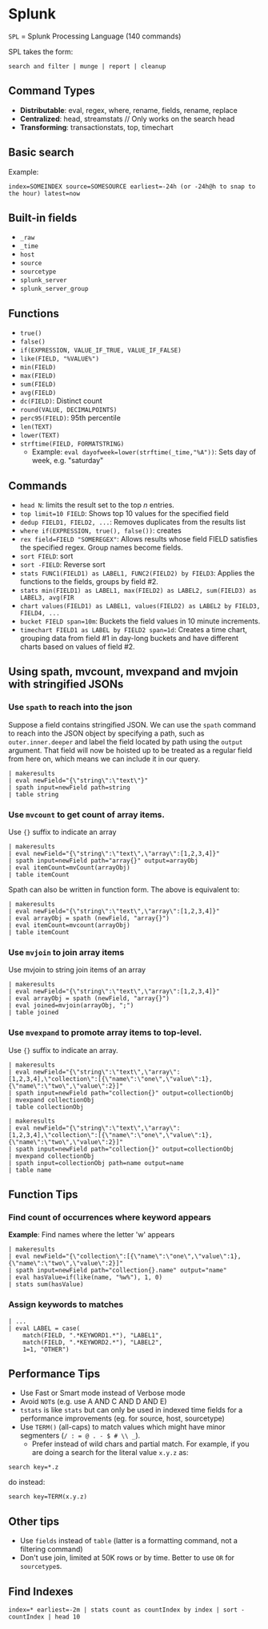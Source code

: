 # Splunk

`SPL` = Splunk Processing Language (140 commands)

SPL takes the form:

```
search and filter | munge | report | cleanup
```

## Command Types

- **Distributable**: eval, regex, where, rename, fields, rename, replace
- **Centralized**: head, streamstats // Only works on the search head
- **Transforming**: transactionstats, top, timechart

## Basic search

Example:

```splunk-spl
index=SOMEINDEX source=SOMESOURCE earliest=-24h (or -24h@h to snap to the hour) latest=now
```

## Built-in fields

- `_raw`
- `_time`
- `host`
- `source`
- `sourcetype`
- `splunk_server`
- `splunk_server_group`

## Functions

- `true()`
- `false()`
- `if(EXPRESSION, VALUE_IF_TRUE, VALUE_IF_FALSE)`
- `like(FIELD, "%VALUE%")`
- `min(FIELD)`
- `max(FIELD)`
- `sum(FIELD)`
- `avg(FIELD)`
- `dc(FIELD)`: Distinct count
- `round(VALUE, DECIMALPOINTS)`
- `perc95(FIELD)`: 95th percentile
- `len(TEXT)`
- `lower(TEXT)`
- `strftime(FIELD, FORMATSTRING)`
  - Example: `eval dayofweek=lower(strftime(_time,"%A"))`: Sets day of week, e.g. "saturday"

## Commands

- `head N`: limits the result set to the top $n$ entries.
- `top limit=10 FIELD`: Shows top 10 values for the specified field
- `dedup FIELD1, FIELD2, ...`: Removes duplicates from the results list
- `where if(EXPRESSION, true(), false())`: creates
- `rex field=FIELD "SOMEREGEX"`: Allows results whose field FIELD satisfies the specified regex. Group names become fields.
- `sort FIELD`: sort
- `sort -FIELD`: Reverse sort
- `stats FUNC1(FIELD1) as LABEL1, FUNC2(FIELD2) by FIELD3`: Applies the functions to the fields, groups by field #2.
- `stats min(FIELD1) as LABEL1, max(FIELD2) as LABEL2, sum(FIELD3) as LABEL3, avg(FIR`
- `chart values(FIELD1) as LABEL1, values(FIELD2) as LABEL2 by FIELD3, FIELD4, ...`
- `bucket FIELD span=10m`: Buckets the field values in 10 minute increments.
- `timechart FIELD1 as LABEL by FIELD2 span=1d`: Creates a time chart, grouping data from field #1 in day-long buckets and have different charts based on values of field #2.

## Using spath, mvcount, mvexpand and mvjoin with stringified JSONs

### Use `spath` to reach into the json

Suppose a field contains stringified JSON. We can use the `spath` command to reach into the JSON object by specifying a path, such as `outer.inner.deeper` and label the field located by path using the `output` argument. That field will now be hoisted up to be treated as a regular field from here on, which means we can include it in our query.

```splunk-spl
| makeresults
| eval newField="{\"string\":\"text\"}"
| spath input=newField path=string
| table string
```

### Use `mvcount` to get count of array items.

Use `{}` suffix to indicate an array

```splunk-spl
| makeresults
| eval newField="{\"string\":\"text\",\"array\":[1,2,3,4]}"
| spath input=newField path="array{}" output=arrayObj
| eval itemCount=mvCount(arrayObj)
| table itemCount
```

Spath can also be written in function form. The above is equivalent to:

```splunk-spl
| makeresults
| eval newField="{\"string\":\"text\",\"array\":[1,2,3,4]}"
| eval arrayObj = spath (newField, "array{}")
| eval itemCount=mvcount(arrayObj)
| table itemCount
```

### Use `mvjoin` to join array items

Use mvjoin to string join items of an array

```splunk-spl
| makeresults
| eval newField="{\"string\":\"text\",\"array\":[1,2,3,4]}"
| eval arrayObj = spath (newField, "array{}")
| eval joined=mvjoin(arrayObj, ";")
| table joined
```

### Use `mvexpand` to promote array items to top-level.

Use `{}` suffix to indicate an array.

```splunk-spl
| makeresults
| eval newField="{\"string\":\"text\",\"array\":[1,2,3,4],\"collection\":[{\"name\":\"one\",\"value\":1},{\"name\":\"two\",\"value\":2}]"
| spath input=newField path="collection{}" output=collectionObj
| mvexpand collectionObj
| table collectionObj
```

```splunk-spl
| makeresults
| eval newField="{\"string\":\"text\",\"array\":[1,2,3,4],\"collection\":[{\"name\":\"one\",\"value\":1},{\"name\":\"two\",\"value\":2}]"
| spath input=newField path="collection{}" output=collectionObj
| mvexpand collectionObj
| spath input=collectionObj path=name output=name
| table name
```

## Function Tips

### Find count of occurrences where keyword appears

**Example**: Find names where the letter 'w' appears

```splunk-spl
| makeresults
| eval newField="{\"collection\":[{\"name\":\"one\",\"value\":1},{\"name\":\"two\",\"value\":2}]"
| spath input=newField path="collection{}.name" output="name"
| eval hasValue=if(like(name, "%w%"), 1, 0)
| stats sum(hasValue)
```

### Assign keywords to matches

```splunk-spl
| ...
| eval LABEL = case(
    match(FIELD, ".*KEYWORD1.*"), "LABEL1",
    match(FIELD, ".*KEYWORD2.*"), "LABEL2",
    1=1, "OTHER")
```

## Performance Tips

- Use Fast or Smart mode instead of Verbose mode
- Avoid `NOT`s (e.g. use A AND C AND D AND E)
- `tstats` is like `stats` but can only be used in indexed time fields for a performance improvements (eg. for source, host, sourcetype)
- Use `TERM()` (all-caps) to match values which might have minor segmenters (`/ : = @ . - $ # \\ _`).
  - Prefer instead of wild chars and partial match. For example, if you are doing a search for the literal value `x.y.z` as:

```splunk-spl
search key=*.z
```

do instead:

```splunk-spl
search key=TERM(x.y.z)
```

## Other tips

- Use `fields` instead of `table` (latter is a formatting command, not a filtering command)
- Don't use join, limited at 50K rows or by time. Better to use `OR` for `sourcetype`s.


## Find Indexes

```splunk-spl
index=* earliest=-2m | stats count as countIndex by index | sort -countIndex | head 10
```
